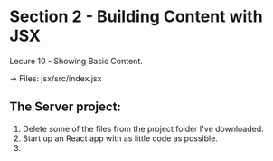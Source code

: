 # Section 2 - Building Content with JSX

Lecure 10 - Showing Basic Content.

-> Files: jsx/src/index.jsx

## The Server project:

1. Delete some of the files from the project folder I've downloaded.
2. Start up an React app with as little code as possible.
3. 
